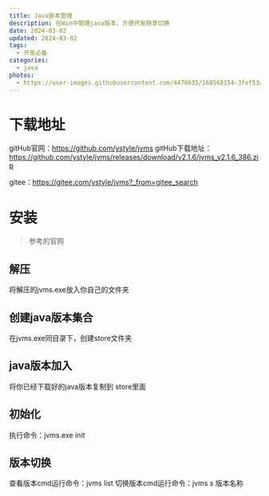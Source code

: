 ```yaml
---
title: Java版本管理
description: 在Win中管理java版本，方便开发随意切换
date: 2024-03-02
updated: 2024-03-02
tags:
  - 开发必备
categories:
  - java
photos:
  - https://user-images.githubusercontent.com/4478635/168568154-3fef53a4-1660-4b87-b99a-4580bd61ad0d.png
---
```


# 下载地址

gitHub官网：https://github.com/ystyle/jvms
gitHub下载地址：https://github.com/ystyle/jvms/releases/download/v2.1.6/jvms_v2.1.6_386.zip

gitee：https://gitee.com/ystyle/jvms?_from=gitee_search

# 安装

> 参考的官网


## 解压

将解压的jvms.exe放入你自己的文件夹

## 创建java版本集合

在jvms.exe同目录下，创建store文件夹

## java版本加入

将你已经下载好的java版本复制到 store里面

## 初始化

执行命令：jvms.exe init 

## 版本切换

查看版本cmd运行命令：jvms list
切换版本cmd运行命令：jvms s 版本名称
